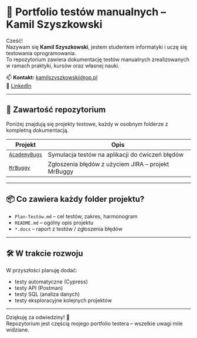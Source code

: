 # 🧪 Portfolio testów manualnych – Kamil Szyszkowski

Cześć!  
Nazywam się **Kamil Szyszkowski**, jestem studentem informatyki i uczę się testowania oprogramowania.  
To repozytorium zawiera dokumentację testów manualnych zrealizowanych w ramach praktyki, kursów oraz własnej nauki.

📫 **Kontakt:** kamilszyszkowskii@op.pl  
🔗 [LinkedIn](https://www.linkedin.com/in/kamil-szyszkowski-a55a00270)

---

## 📁 Zawartość repozytorium

Poniżej znajdują się projekty testowe, każdy w osobnym folderze z kompletną dokumentacją.

| Projekt       | Opis                                                                 |
|---------------|----------------------------------------------------------------------|
| [`AcademyBugs`](./TestyManualne/academybugs) | Symulacja testów na aplikacji do ćwiczeń błędów |
| [`MrBuggy`](https://github.com/Kamil-Szyszkowski/testy-manualne-portfolio/tree/main/TestyManualne/mrbugy)      | Zgłoszenia błędów z użyciem JIRA – projekt MrBuggy |

---

## 📦 Co zawiera każdy folder projektu?

- `Plan-Testów.md` – cel testów, zakres, harmonogram
- `README.md` – ogólny opis projektu
- `*.docx` – raport z testów / zgłoszenia błędów

---

## 🛠️ W trakcie rozwoju

W przyszłości planuję dodać:

- testy automatyczne (Cypress)
- testy API (Postman)
- testy SQL (analiza danych)
- testy eksploracyjne kolejnych projektów

---

Dziękuję za odwiedziny! 🙌  
Repozytorium jest częścią mojego portfolio testera – wszelkie uwagi mile widziane.
